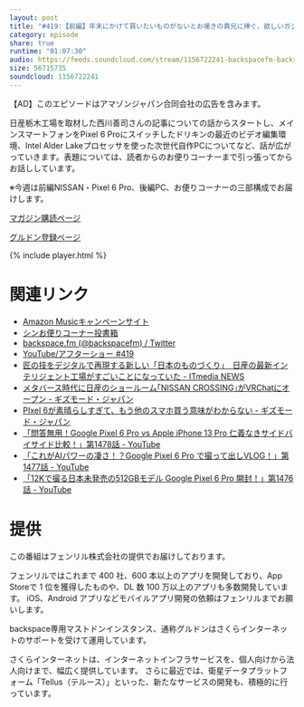 ```yaml
---
layout: post
title: "#419:【前編】年末にかけて買いたいものがないとお嘆きの貴兄に捧ぐ、欲しいガジェット特集"
category: episode
share: true
runtime: "01:07:30"
audio: https://feeds.soundcloud.com/stream/1156722241-backspacefm-backspacefm-419-1.mp3
size: 56715735
soundcloud: 1156722241
---
```

【AD】このエピソードはアマゾンジャパン合同会社の広告を含みます。

日産栃木工場を取材した西川善司さんの記事についての話からスタートし、メインスマートフォンをPixel 6 Proにスイッチしたドリキンの最近のビデオ編集環境、Intel Alder Lakeプロセッサを使った次世代自作PCについてなど、話が広がっていきます。表題については、読者からのお便りコーナーまで引っ張ってからお話ししています。

※今週は前編NISSAN・Pixel 6 Pro、後編PC、お便りコーナーの三部構成でお届けします。

[マガジン購読ページ](https://note.com/drikin/m/m55ec296b7655)

[グルドン登録ページ](https://mstdn.guru/invite/3WVHpSMr)

{% include player.html %}

# 関連リンク
* [Amazon Musicキャンペーンサイト](https://amazon.co.jp/back)
* [シンお便りコーナー投書箱](https://forms.gle/NDBngfLwc3jKbLEJ6)
* [backspace.fm (@backspacefm) / Twitter](https://twitter.com/backspacefm)
* [YouTube/アフターショー #419](https://note.com/backspacefm/n/nb2c46458a4c3)
* [匠の技をデジタルで再現する新しい「日本のものづくり」　日産の最新インテリジェント工場がすごいことになっていた - ITmedia NEWS](https://www.itmedia.co.jp/news/articles/2111/05/news046.html)
* [メタバース時代に日産のショールーム｢NISSAN CROSSING｣がVRChatにオープン - ギズモード・ジャパン](https://www.gizmodo.jp/2021/11/nissan-crossing.html)
* [PIxel 6が素晴らしすぎて、もう他のスマホ買う意味がわからない - ギズモード・ジャパン](https://www.gizmodo.jp/2021/11/pixel-6pixel-6-protensor.html?utm_source=pocket_mylist)
* [「問答無用！Google Pixel 6 Pro vs Apple iPhone 13 Pro 仁義なきサイドバイサイド比較！」第1478話 - YouTube](https://www.youtube.com/watch?v=Mxf0HmmhbNE)
* [「これがAIパワーの凄さ！？Google Pixel 6 Pro で撮って出しVLOG！」第1477話 - YouTube](https://www.youtube.com/watch?v=NfsP8QUY-AI)
* [「12Kで撮る日本未発売の512GBモデル Google Pixel 6 Pro 開封！」第1476話 - YouTube](https://www.youtube.com/watch?v=ujExLEJp4vg)

# 提供

この番組はフェンリル株式会社の提供でお届けしております。

フェンリルではこれまで 400 社、600 本以上のアプリを開発しており、App Storeで 1 位を獲得したものや、DL 数 100 万以上のアプリも多数開発しています。
iOS、Android アプリなどモバイルアプリ開発の依頼はフェンリルまでお願いします。

backspace専用マストドンインスタンス、通称グルドンはさくらインターネットのサポートを受けて運用しています。

さくらインターネットは、インターネットインフラサービスを、個人向けから法人向けまで、幅広く提供しています。
さらに最近では、衛星データプラットフォーム「Tellus（テルース）」といった、新たなサービスの開発も、積極的に行っています。
